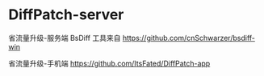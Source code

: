 # DiffPatch-server
省流量升级-服务端
BsDiff 工具来自 https://github.com/cnSchwarzer/bsdiff-win

省流量升级-手机端
https://github.com/ItsFated/DiffPatch-app
